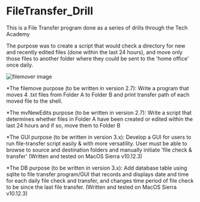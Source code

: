 # FileTransfer_Drill

This is a File Transfer program done as a series of drills through the Tech Academy

The purpose was to create a script that would check a directory for new and recently edited files
(done within the last 24 hours), and move only those files to another folder where they could be sent
to the 'home office' once daily.

![filemover image](http://www.anniebowman.com/images/python-filemover.png)

*The filemove purpose (to be written in version 2.7):
Write a program that moves 4 .txt files from Folder A to Folder B 
and print transfer path of each moved file to the shell.

*The mvNewEdits purpose (to be written in version 2.7):
Write a script that determines whether files in Folder A have been created 
or edited within the last 24 hours and if so, move them to Folder B

*The GUI purpose (to be written in version 3.x):
Develop a GUI for users to run file-transfer script easily & with more versatility. 
User must be able to browse to source and destination folders and manually initiate 
'file check & transfer'
(Written and tested on MacOS Sierra v10.12.3)

*The DB purpose (to be written in version 3.x):
Add database table using sqlite to file transfer program/GUI that records and displays 
date and time for each daily file check and transfer, and changes time period of file check
to be since the last file transfer.
(Written and tested on MacOS Sierra v10.12.3)
